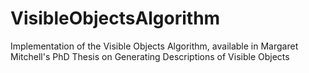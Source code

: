 VisibleObjectsAlgorithm
=======================

Implementation of the Visible Objects Algorithm, available in Margaret Mitchell's PhD Thesis on Generating Descriptions of Visible Objects